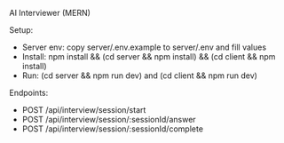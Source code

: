 AI Interviewer (MERN)

Setup:
- Server env: copy server/.env.example to server/.env and fill values
- Install: npm install && (cd server && npm install) && (cd client && npm install)
- Run: (cd server && npm run dev) and (cd client && npm run dev)

Endpoints:
- POST /api/interview/session/start
- POST /api/interview/session/:sessionId/answer
- POST /api/interview/session/:sessionId/complete

